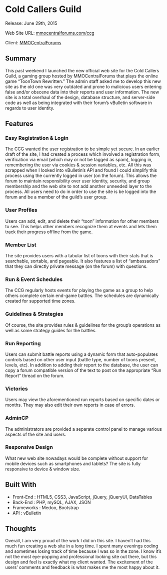 # Cold Callers Guild

Release: June 29th, 2015

Web Site URL: [mmocentralforums.com/ccg](http://mmocentralforums.com/ccg)

Client: [MMOCentralForums](http://mmocentralforums.com)

## Summary

This past weekend I launched the new official web site for the Cold Callers Guild, a gaming group hosted by MMOCentralForums that plays the online game “ToonTown Rewritten.” The admin staff asked me to develop this new site as the old one was very outdated and prone to malicious users entering false and/or obscene data into their reports and user information. The new site is a total overhaul of the design, database structure, and server-side code as well as being integrated with their forum’s vBulletin software in regards to user identity.

## Features

### Easy Registration & Login

The CCG wanted the user registration to be simple yet secure. In an earlier draft of the site, I had created a process which involved a registration form, verification via email (which may or not be tagged as spam), logging in, remembering the user via cookies & session variables, etc. All this was scrapped when I looked into vBulletin’s API and found I could simplify this process using the currently logged in user (on the forum). This allows the forum to maintain responsibility over user identity, security, and group membership and the web site to not add another unneeded layer to the process. All users need to do in order to use the site is be logged into the forum and be a member of the guild’s user group.

### User Profiles

Users can add, edit, and delete their “toon” information for other members to see. This helps other members recognize them at events and lets them track their progress offline from the game.

### Member List

The site provides users with a tabular list of toons with their stats that is searchable, sortable, and pageable. It also features a list of “ambassadors” that they can directly private message (on the forum) with questions.

### Run & Event Schedules

The CCG regularly hosts events for playing the game as a group to help others complete certain end-game battles. The schedules are dynamically created for supported time zones.

### Guidelines & Strategies

Of course, the site provides rules & guidelines for the group’s operations as well as some strategy guides for the battles.

### Run Reporting

Users can submit battle reports using a dynamic form that auto-populates controls based on other user input (battle type, number of toons present, levels, etc). In addition to adding their report to the database, the user can copy a forum compatible version of the text to post on the appropriate “Run Report” thread on the forum.

### Victories

Users may view the aforementioned run reports based on specific dates or months. They may also edit their own reports in case of errors.

### AdminCP

The administrators are provided a separate control panel to manage various aspects of the site and users.

### Responsive Design

What new web site nowadays would be complete without support for mobile devices such as smartphones and tablets? The site is fully responsive to device & window size.

## Built With

* Front-End : HTML5, CSS3, JavaScript, jQuery, jQueryUI, DataTables
* Back-End : PHP, mySQL, AJAX, JSON
* Frameworks : Medoo, Bootstrap
* API : vBulletin

## Thoughts

Overall, I am very proud of the work I did on this site. I haven’t had this much fun creating a web site in a long time. I spent many evenings coding and sometimes losing track of time because I was so in the zone. I know it’s not the most eye-popping and professional looking site out there, but this design and feel is exactly what my client wanted. The excitement of the users’ comments and feedback is what makes me the most happy about it.
